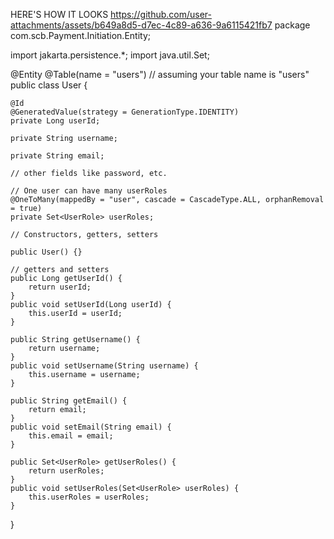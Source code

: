 HERE'S HOW IT LOOKS
https://github.com/user-attachments/assets/b649a8d5-d7ec-4c89-a636-9a6115421fb7
package com.scb.Payment.Initiation.Entity;

import jakarta.persistence.*;
import java.util.Set;

@Entity
@Table(name = "users")  // assuming your table name is "users"
public class User {

    @Id
    @GeneratedValue(strategy = GenerationType.IDENTITY)
    private Long userId;

    private String username;

    private String email;

    // other fields like password, etc.

    // One user can have many userRoles
    @OneToMany(mappedBy = "user", cascade = CascadeType.ALL, orphanRemoval = true)
    private Set<UserRole> userRoles;

    // Constructors, getters, setters

    public User() {}

    // getters and setters
    public Long getUserId() {
        return userId;
    }
    public void setUserId(Long userId) {
        this.userId = userId;
    }

    public String getUsername() {
        return username;
    }
    public void setUsername(String username) {
        this.username = username;
    }

    public String getEmail() {
        return email;
    }
    public void setEmail(String email) {
        this.email = email;
    }

    public Set<UserRole> getUserRoles() {
        return userRoles;
    }
    public void setUserRoles(Set<UserRole> userRoles) {
        this.userRoles = userRoles;
    }
}

